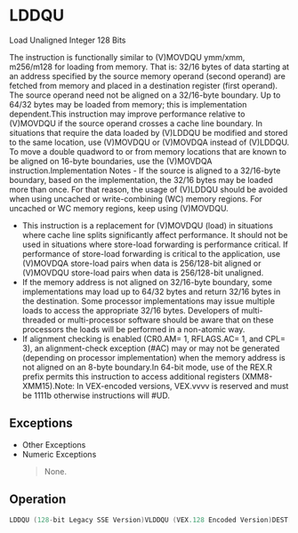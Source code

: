 # LDDQU

Load Unaligned Integer 128 Bits

The instruction is functionally similar to (V)MOVDQU ymm/xmm, m256/m128 for loading from memory.
That is: 32/16 bytes of data starting at an address specified by the source memory operand (second operand) are fetched from memory and placed in a destination register (first operand).
The source operand need not be aligned on a 32/16-byte boundary.
Up to 64/32 bytes may be loaded from memory; this is implementation dependent.This instruction may improve performance relative to (V)MOVDQU if the source operand crosses a cache line boundary.
In situations that require the data loaded by (V)LDDQU be modified and stored to the same location, use (V)MOVDQU or (V)MOVDQA instead of (V)LDDQU.
To move a double quadword to or from memory locations that are known to be aligned on 16-byte boundaries, use the (V)MOVDQA instruction.Implementation Notes - If the source is aligned to a 32/16-byte boundary, based on the implementation, the 32/16 bytes may be loaded more than once.
For that reason, the usage of (V)LDDQU should be avoided when using uncached or write-combining (WC) memory regions.
For uncached or WC memory regions, keep using (V)MOVDQU.
- This instruction is a replacement for (V)MOVDQU (load) in situations where cache line splits significantly affect performance.
It should not be used in situations where store-load forwarding is performance critical.
If performance of store-load forwarding is critical to the application, use (V)MOVDQA store-load pairs when data is 256/128-bit aligned or (V)MOVDQU store-load pairs when data is 256/128-bit unaligned.
- If the memory address is not aligned on 32/16-byte boundary, some implementations may load up to 64/32 bytes and return 32/16 bytes in the destination.
Some processor implementations may issue multiple loads to access the appropriate 32/16 bytes.
Developers of multi-threaded or multi-processor software should be aware that on these processors the loads will be performed in a non-atomic way.
- If alignment checking is enabled (CR0.AM= 1, RFLAGS.AC= 1, and CPL= 3), an alignment-check exception (#AC) may or may not be generated (depending on processor implementation) when the memory address is not aligned on an 8-byte boundary.In 64-bit mode, use of the REX.R prefix permits this instruction to access additional registers (XMM8-XMM15).Note: In VEX-encoded versions, VEX.vvvv is reserved and must be 1111b otherwise instructions will #UD.

## Exceptions

- Other Exceptions
- Numeric Exceptions
  > None.

## Operation

```C
LDDQU (128-bit Legacy SSE Version)VLDDQU (VEX.128 Encoded Version)DEST[127:0] := SRC[127:0]DEST[MAXVL-1:128] := 0VLDDQU (VEX.256 Encoded Version)DEST[255:0] := SRC[255:0]Intel C/C++ Compiler Intrinsic EquivalentLDDQU __m128i _mm_lddqu_si128 (__m128i * p);VLDDQU __m256i _mm256_lddqu_si256 (__m256i * p);
```
